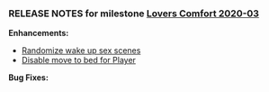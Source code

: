 ### RELEASE NOTES for milestone [Lovers Comfort 2020-03](https://github.com/SkyrimLL/SkLLpatches/milestone/7?closed=1) 
**Enhancements:** 
- [Randomize wake up sex scenes](https://github.com/SkyrimLL/SkLLpatches/issues/5)
- [Disable move to bed for Player](https://github.com/SkyrimLL/SkLLpatches/issues/4)

**Bug Fixes:** 

